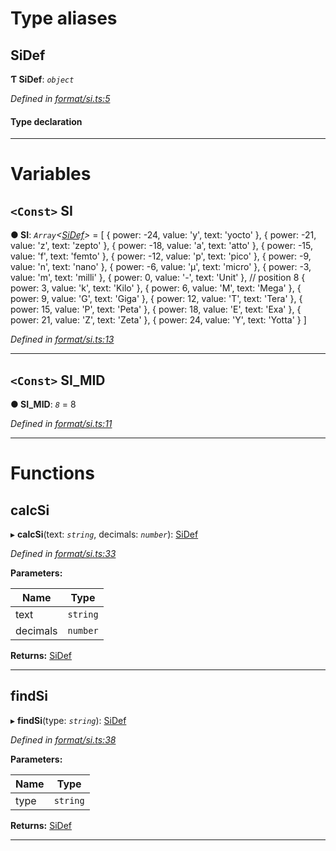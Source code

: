 

# Type aliases

<a id="sidef"></a>

##  SiDef

**Ƭ SiDef**: *`object`*

*Defined in [format/si.ts:5](https://github.com/polkadot-js/common/blob/ebb4df2/packages/util/src/format/si.ts#L5)*

#### Type declaration

___

# Variables

<a id="si"></a>

## `<Const>` SI

**● SI**: *`Array`<[SiDef](_format_si_.md#sidef)>* =  [
  { power: -24, value: 'y', text: 'yocto' },
  { power: -21, value: 'z', text: 'zepto' },
  { power: -18, value: 'a', text: 'atto' },
  { power: -15, value: 'f', text: 'femto' },
  { power: -12, value: 'p', text: 'pico' },
  { power: -9, value: 'n', text: 'nano' },
  { power: -6, value: 'µ', text: 'micro' },
  { power: -3, value: 'm', text: 'milli' },
  { power: 0, value: '-', text: 'Unit' }, // position 8
  { power: 3, value: 'k', text: 'Kilo' },
  { power: 6, value: 'M', text: 'Mega' },
  { power: 9, value: 'G', text: 'Giga' },
  { power: 12, value: 'T', text: 'Tera' },
  { power: 15, value: 'P', text: 'Peta' },
  { power: 18, value: 'E', text: 'Exa' },
  { power: 21, value: 'Z', text: 'Zeta' },
  { power: 24, value: 'Y', text: 'Yotta' }
]

*Defined in [format/si.ts:13](https://github.com/polkadot-js/common/blob/ebb4df2/packages/util/src/format/si.ts#L13)*

___
<a id="si_mid"></a>

## `<Const>` SI_MID

**● SI_MID**: *`8`* = 8

*Defined in [format/si.ts:11](https://github.com/polkadot-js/common/blob/ebb4df2/packages/util/src/format/si.ts#L11)*

___

# Functions

<a id="calcsi"></a>

##  calcSi

▸ **calcSi**(text: *`string`*, decimals: *`number`*): [SiDef](_format_si_.md#sidef)

*Defined in [format/si.ts:33](https://github.com/polkadot-js/common/blob/ebb4df2/packages/util/src/format/si.ts#L33)*

**Parameters:**

| Name | Type |
| ------ | ------ |
| text | `string` |
| decimals | `number` |

**Returns:** [SiDef](_format_si_.md#sidef)

___
<a id="findsi"></a>

##  findSi

▸ **findSi**(type: *`string`*): [SiDef](_format_si_.md#sidef)

*Defined in [format/si.ts:38](https://github.com/polkadot-js/common/blob/ebb4df2/packages/util/src/format/si.ts#L38)*

**Parameters:**

| Name | Type |
| ------ | ------ |
| type | `string` |

**Returns:** [SiDef](_format_si_.md#sidef)

___

